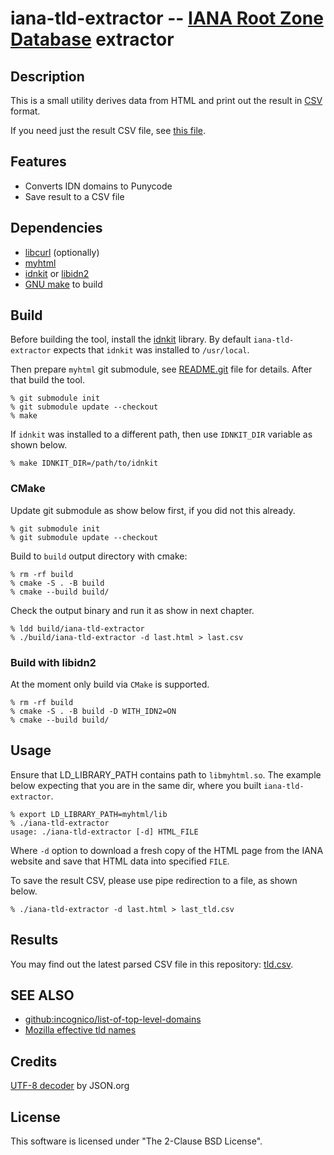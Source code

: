 # iana-tld-extractor -- [IANA Root Zone Database][1] extractor


## Description

This is a small utility derives data from HTML and print out
the result in [CSV][5] format.

If you need just the result CSV file, see [this file][7].


## Features

* Converts IDN domains to Punycode
* Save result to a CSV file


## Dependencies

* [libcurl][2] (optionally)
* [myhtml][3]
* [idnkit][4] or [libidn2][12]
* [GNU make][6] to build


## Build

Before building the tool, install the [idnkit][4] library.
By default `iana-tld-extractor` expects that `idnkit` was
installed to `/usr/local`.

Then prepare `myhtml` git submodule, see [README.git][9] file
for details. After that build the tool.

```
% git submodule init
% git submodule update --checkout
% make
```

If `idnkit` was installed to a different path, then use
`IDNKIT_DIR` variable as shown below.

```
% make IDNKIT_DIR=/path/to/idnkit
```

### CMake

Update git submodule as show below first, if you did not this already.

```
% git submodule init
% git submodule update --checkout
```

Build to `build` output directory with cmake:

```
% rm -rf build
% cmake -S . -B build
% cmake --build build/
```

Check the output binary and run it as show in next chapter.

```
% ldd build/iana-tld-extractor
% ./build/iana-tld-extractor -d last.html > last.csv
```

### Build with libidn2

At the moment only build via `CMake` is supported.

```
% rm -rf build
% cmake -S . -B build -D WITH_IDN2=ON
% cmake --build build/
```


## Usage

Ensure that LD_LIBRARY_PATH contains path to `libmyhtml.so`.
The example below expecting that you are in the same dir,
where you built `iana-tld-extractor`.

```
% export LD_LIBRARY_PATH=myhtml/lib
% ./iana-tld-extractor
usage: ./iana-tld-extractor [-d] HTML_FILE
```

Where `-d` option to download a fresh copy of the HTML page
from the IANA website and save that HTML data into
specified `FILE`.

To save the result CSV, please use pipe redirection to a file,
as shown below.

```
% ./iana-tld-extractor -d last.html > last_tld.csv
```


## Results

You may find out the latest parsed CSV file in this repository: [tld.csv][7].


## SEE ALSO

* [github:incognico/list-of-top-level-domains][10]
* [Mozilla effective tld names][11]


## Credits

[UTF-8 decoder][8] by JSON.org


## License

This software is licensed under "The 2-Clause BSD License".


[1]: https://www.iana.org/domains/root/db
[2]: https://curl.haxx.se/
[3]: https://github.com/lexborisov/myhtml
[4]: https://jprs.co.jp/idn/index-e.html
[5]: https://en.wikipedia.org/wiki/Comma-separated_values
[6]: https://www.gnu.org/software/make/
[7]: /tld.csv
[8]: http://www.json.org/JSON_checker/
[9]: /README.git
[10]: https://github.com/incognico/list-of-top-level-domains
[11]: http://mxr.mozilla.org/mozilla-central/source/netwerk/dns/effective_tld_names.dat?raw=1
[12]: https://gitlab.com/libidn/libidn2
